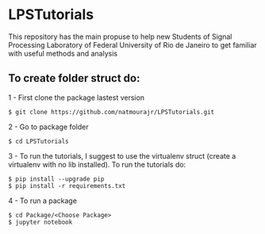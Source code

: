 # LPSTutorials
This repository has the main propuse to help new Students of Signal Processing Laboratory of Federal University of Rio de Janeiro to get familiar with useful methods and analysis


## To create folder struct do:

1 - First clone the package lastest version
```
$ git clone https://github.com/natmourajr/LPSTutorials.git
```

2 - Go to package folder
```
$ cd LPSTutorials
```

3 - To run the tutorials, I suggest to use the virtualenv struct (create a virtualenv with no lib installed). To run the tutorials do:
```
$ pip install --upgrade pip
$ pip install -r requirements.txt
```

4 - To run a package
```
$ cd Package/<Choose Package>
$ jupyter notebook
```


